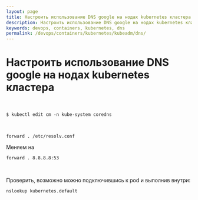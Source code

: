 ```yaml
---
layout: page
title: Настроить использование DNS google на нодах kubernetes кластера
description: Настроить использование DNS google на нодах kubernetes кластера
keywords: devops, containers, kubernetes, dns
permalink: /devops/containers/kubernetes/kubeadm/dns/
---
```


# Настроить использование DNS google на нодах kubernetes кластера

<br/>

    $ kubectl edit cm -n kube-system coredns

<br/>

```
forward . /etc/resolv.conf
```

Меняем на

```
forward . 8.8.8.8:53
```

<br/>

Проверить, возможно можно подключившись к pod и выполнив внутри:

    nslookup kubernetes.default
